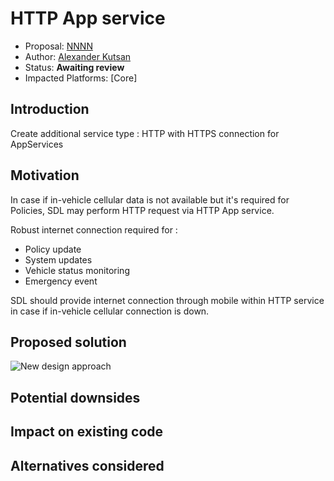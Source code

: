 # HTTP App service 

* Proposal: [NNNN](nnnn-http-app-service.md)
* Author: [Alexander Kutsan](https://github.com/LuxoftAKutsan)
* Status: **Awaiting review**
* Impacted Platforms: [Core]

## Introduction

Create additional service type : HTTP with HTTPS connection for AppServices 

## Motivation

In case if in-vehicle cellular data is not available but it's required for Policies, SDL may perform HTTP request via HTTP App service. 

Robust internet connection required for :
 - Policy update
 - System updates
 - Vehicle status monitoring
 - Emergency event 

SDL should provide internet connection through mobile within HTTP service in case if in-vehicle cellular connection is down.

## Proposed solution
![New design approach](../assets/proposals/nnnn-split_policies/new_design.png)

## Potential downsides

## Impact on existing code

## Alternatives considered

